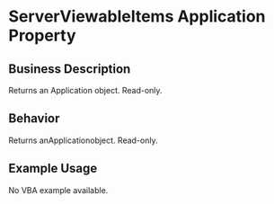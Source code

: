 # ServerViewableItems Application Property

## Business Description
Returns an Application object. Read-only.

## Behavior
Returns anApplicationobject. Read-only.

## Example Usage
No VBA example available.
